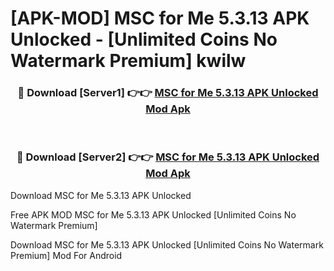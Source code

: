 # [APK-MOD] MSC for Me 5.3.13 APK Unlocked - [Unlimited Coins No Watermark Premium] kwilw



<div align="center">
<h3>🔴 Download [Server1] 👉👉 <a href="https://momento.my/?title=MSC_for_Me_5.3.13_APK_Unlocked">MSC for Me 5.3.13 APK Unlocked Mod Apk</a></h3><br>

<h3>🔴 Download [Server2] 👉👉 <a href="https://momento.my/?title=MSC_for_Me_5.3.13_APK_Unlocked">MSC for Me 5.3.13 APK Unlocked Mod Apk</a></h3>
</div>



Download MSC for Me 5.3.13 APK Unlocked 

Free APK MOD MSC for Me 5.3.13 APK Unlocked [Unlimited Coins No Watermark Premium]

Download MSC for Me 5.3.13 APK Unlocked [Unlimited Coins No Watermark Premium] Mod For Android

